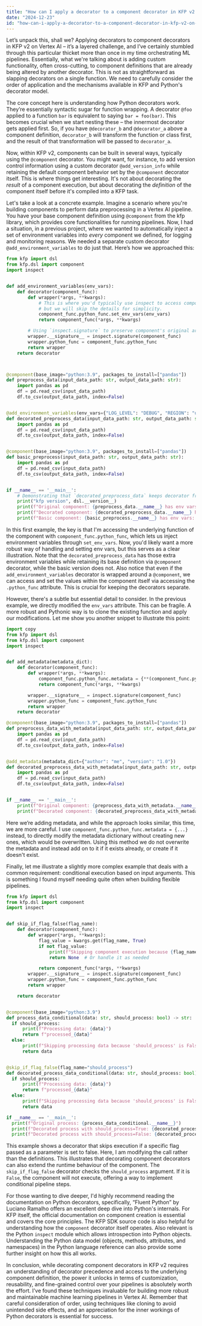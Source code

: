 ```yaml
---
title: "How can I apply a decorator to a component decorator in KFP v2 on Vertex AI?"
date: "2024-12-23"
id: "how-can-i-apply-a-decorator-to-a-component-decorator-in-kfp-v2-on-vertex-ai"
---
```


Let’s unpack this, shall we? Applying decorators to component decorators in KFP v2 on Vertex AI – it’s a layered challenge, and I’ve certainly stumbled through this particular thicket more than once in my time orchestrating ML pipelines. Essentially, what we're talking about is adding custom functionality, often cross-cutting, to component definitions that are already being altered by another decorator. This is not as straightforward as slapping decorators on a single function. We need to carefully consider the order of application and the mechanisms available in KFP and Python's decorator model.

The core concept here is understanding how Python decorators work. They’re essentially syntactic sugar for function wrapping. A decorator `@foo` applied to a function `bar` is equivalent to saying `bar = foo(bar)`. This becomes crucial when we start nesting these – the innermost decorator gets applied first. So, if you have `@decorator_b` and `@decorator_a` above a component definition, `decorator_b` will transform the function or class first, and the result of that transformation will be passed to `decorator_a`.

Now, within KFP v2, components can be built in several ways, typically using the `@component` decorator. You might want, for instance, to add version control information using a custom decorator `@add_version_info` while retaining the default component behavior set by the `@component` decorator itself. This is where things get interesting. It's not about decorating the *result* of a component execution, but about decorating the *definition* of the component itself before it's compiled into a KFP task.

Let's take a look at a concrete example. Imagine a scenario where you're building components to perform data preprocessing in a Vertex AI pipeline. You have your base component definition using `@component` from the kfp library, which provides core functionalities for running pipelines. Now, I had a situation, in a previous project, where we wanted to automatically inject a set of environment variables into *every* component we defined, for logging and monitoring reasons. We needed a separate custom decorator `@add_environment_variables` to do just that. Here’s how we approached this:

```python
from kfp import dsl
from kfp.dsl import component
import inspect


def add_environment_variables(env_vars):
    def decorator(component_func):
        def wrapper(*args, **kwargs):
            # This is where you'd typically use inspect to access component definition
            # but we will skip the details for simplicity.
            component_func.python_func.set_env_vars(env_vars)
            return component_func(*args, **kwargs)

        # Using `inspect.signature` to preserve component's original arguments and avoid issues
        wrapper.__signature__ = inspect.signature(component_func)
        wrapper.python_func = component_func.python_func
        return wrapper
    return decorator



@component(base_image="python:3.9", packages_to_install=["pandas"])
def preprocess_data(input_data_path: str, output_data_path: str):
    import pandas as pd
    df = pd.read_csv(input_data_path)
    df.to_csv(output_data_path, index=False)


@add_environment_variables(env_vars={"LOG_LEVEL": "DEBUG", "REGION": "us-central1"})
def decorated_preprocess_data(input_data_path: str, output_data_path: str):
    import pandas as pd
    df = pd.read_csv(input_data_path)
    df.to_csv(output_data_path, index=False)


@component(base_image="python:3.9", packages_to_install=["pandas"])
def basic_preprocess(input_data_path: str, output_data_path: str):
    import pandas as pd
    df = pd.read_csv(input_data_path)
    df.to_csv(output_data_path, index=False)


if __name__ == '__main__':
    # Demonstrating that `decorated_preprocess_data` keeps decorator from kfp.
    print("kfp version", dsl.__version__)
    print(f"Original component: {preprocess_data.__name__} has env vars: {preprocess_data.python_func.env_vars}")
    print(f"Decorated component: {decorated_preprocess_data.__name__} has env vars: {decorated_preprocess_data.python_func.env_vars}")
    print(f"Basic component: {basic_preprocess.__name__} has env vars: {basic_preprocess.python_func.env_vars}")
```

In this first example, the key is that I'm accessing the underlying function of the component with `component_func.python_func`, which lets us inject environment variables through `set_env_vars`. Now, you'd likely want a more robust way of handling and setting env vars, but this serves as a clear illustration. Note that the `decorated_preprocess_data` has those extra environment variables while retaining its base definition via `@component` decorator, while the basic version does not. Also notice that even if the `add_environment_variables` decorator is wrapped around a `@component`, we can access and set the values within the component itself via accessing the `.python_func` attribute. This is crucial for keeping the decorators separate.

However, there's a subtle but essential detail to consider. In the previous example, we directly modified the `env_vars` attribute. This can be fragile. A more robust and Pythonic way is to clone the existing function and apply our modifications. Let me show you another snippet to illustrate this point:

```python
import copy
from kfp import dsl
from kfp.dsl import component
import inspect


def add_metadata(metadata_dict):
    def decorator(component_func):
        def wrapper(*args, **kwargs):
            component_func.python_func.metadata = {**(component_func.python_func.metadata or {}), **metadata_dict}
            return component_func(*args, **kwargs)

        wrapper.__signature__ = inspect.signature(component_func)
        wrapper.python_func = component_func.python_func
        return wrapper
    return decorator

@component(base_image="python:3.9", packages_to_install=["pandas"])
def preprocess_data_with_metadata(input_data_path: str, output_data_path: str):
    import pandas as pd
    df = pd.read_csv(input_data_path)
    df.to_csv(output_data_path, index=False)


@add_metadata(metadata_dict={"author": "me", "version": "1.0"})
def decorated_preprocess_data_with_metadata(input_data_path: str, output_data_path: str):
    import pandas as pd
    df = pd.read_csv(input_data_path)
    df.to_csv(output_data_path, index=False)


if __name__ == '__main__':
    print(f"Original component: {preprocess_data_with_metadata.__name__} has metadata: {preprocess_data_with_metadata.python_func.metadata}")
    print(f"Decorated component: {decorated_preprocess_data_with_metadata.__name__} has metadata: {decorated_preprocess_data_with_metadata.python_func.metadata}")
```

Here we’re adding metadata, and while the approach looks similar, this time, we are more careful. I use `component_func.python_func.metadata = {...}` instead, to directly modify the metadata dictionary without creating new ones, which would be overwritten. Using this method we do not overwrite the metadata and instead add on to it if it exists already, or create if it doesn't exist.

Finally, let me illustrate a slightly more complex example that deals with a common requirement: conditional execution based on input arguments. This is something I found myself needing quite often when building flexible pipelines.

```python
from kfp import dsl
from kfp.dsl import component
import inspect


def skip_if_flag_false(flag_name):
    def decorator(component_func):
        def wrapper(*args, **kwargs):
            flag_value = kwargs.get(flag_name, True)
            if not flag_value:
                print(f"Skipping component execution because {flag_name} is False.")
                return None  # Or handle it as needed

            return component_func(*args, **kwargs)
        wrapper.__signature__ = inspect.signature(component_func)
        wrapper.python_func = component_func.python_func
        return wrapper

    return decorator


@component(base_image="python:3.9")
def process_data_conditional(data: str, should_process: bool) -> str:
  if should_process:
      print(f"Processing data: {data}")
      return f"processed_{data}"
  else:
      print(f"Skipping processing data because 'should_process' is False.")
      return data


@skip_if_flag_false(flag_name="should_process")
def decorated_process_data_conditional(data: str, should_process: bool) -> str:
  if should_process:
      print(f"Processing data: {data}")
      return f"processed_{data}"
  else:
      print(f"Skipping processing data because 'should_process' is False.")
      return data

if __name__ == '__main__':
  print(f"Original process: {process_data_conditional.__name__}")
  print(f"Decorated process with should_process=True: {decorated_process_data_conditional(data='test', should_process=True)}")
  print(f"Decorated process with should_process=False: {decorated_process_data_conditional(data='test', should_process=False)}")
```

This example shows a decorator that skips execution if a specific flag passed as a parameter is set to false. Here, I am modifying the call rather than the definitions. This illustrates that decorating component decorators can also extend the runtime behaviour of the component. The `skip_if_flag_false` decorator checks the `should_process` argument. If it is `False`, the component will not execute, offering a way to implement conditional pipeline steps.

For those wanting to dive deeper, I'd highly recommend reading the documentation on Python decorators, specifically, “Fluent Python” by Luciano Ramalho offers an excellent deep dive into Python's internals. For KFP itself, the official documentation on component creation is essential and covers the core principles. The KFP SDK source code is also helpful for understanding how the `component` decorator itself operates. Also relevant is the Python `inspect` module which allows introspection into Python objects. Understanding the Python data model (objects, methods, attributes, and namespaces) in the Python language reference can also provide some further insight on how this all works.

In conclusion, while decorating component decorators in KFP v2 requires an understanding of decorator precedence and access to the underlying component definition, the power it unlocks in terms of customization, reusability, and fine-grained control over your pipelines is absolutely worth the effort. I’ve found these techniques invaluable for building more robust and maintainable machine learning pipelines in Vertex AI. Remember that careful consideration of order, using techniques like cloning to avoid unintended side effects, and an appreciation for the inner workings of Python decorators is essential for success.
